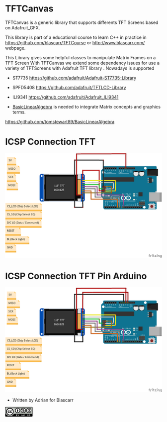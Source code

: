 # TFTCanvas
TFTCanvas is a generic library that supports differents TFT Screens based on Adafruit_GFX.

This library is part of a educational course to learn C++ in practice in https://github.com/blascarr/TFTCourse or http://www.blascarr.com/ webpage.


This Library gives some helpful classes to manipulate Matrix Frames on a TFT Screen
With TFTCanvas we extend some dependency issues for use a variety of TFTScreens with Adafruit TFT library .
Nowadays is supported

 *	ST7735 			  https://github.com/adafruit/Adafruit-ST7735-Library
 *	SPFD5408 			https://github.com/adafruit/TFTLCD-Library
 *	ILI9341 			https://github.com/adafruit/Adafruit_ILI9341


 *	<a href="https://github.com/tomstewart89/BasicLinearAlgebra">BasicLinearAlgebra</a> is needed to integrate Matrix concepts and graphics terms.

https://github.com/tomstewart89/BasicLinearAlgebra

<h1>ICSP Connection TFT</h1>

<p align="center">
  <img  src="/img/PinOut/TFTICSPPinPro_bb.png" width="600"/>
  
</p>

<h1>ICSP Connection TFT Pin Arduino</h1>
<p align="center">
  <img  src="/img/PinOut/TFTICSPPin_bb.png" width="600"/>
  
</p>

 * Written by Adrian for Blascarr


![Creatice Commons Licence](img/icon_cc.png)
